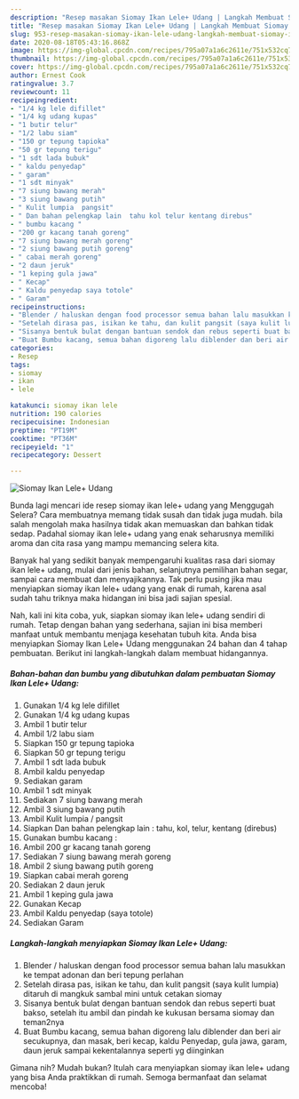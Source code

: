 ```yaml
---
description: "Resep masakan Siomay Ikan Lele+ Udang | Langkah Membuat Siomay Ikan Lele+ Udang Yang Enak dan Simpel"
title: "Resep masakan Siomay Ikan Lele+ Udang | Langkah Membuat Siomay Ikan Lele+ Udang Yang Enak dan Simpel"
slug: 953-resep-masakan-siomay-ikan-lele-udang-langkah-membuat-siomay-ikan-lele-udang-yang-enak-dan-simpel
date: 2020-08-18T05:43:16.868Z
image: https://img-global.cpcdn.com/recipes/795a07a1a6c2611e/751x532cq70/siomay-ikan-lele-udang-foto-resep-utama.jpg
thumbnail: https://img-global.cpcdn.com/recipes/795a07a1a6c2611e/751x532cq70/siomay-ikan-lele-udang-foto-resep-utama.jpg
cover: https://img-global.cpcdn.com/recipes/795a07a1a6c2611e/751x532cq70/siomay-ikan-lele-udang-foto-resep-utama.jpg
author: Ernest Cook
ratingvalue: 3.7
reviewcount: 11
recipeingredient:
- "1/4 kg lele difillet"
- "1/4 kg udang kupas"
- "1 butir telur"
- "1/2 labu siam"
- "150 gr tepung tapioka"
- "50 gr tepung terigu"
- "1 sdt lada bubuk"
- " kaldu penyedap"
- " garam"
- "1 sdt minyak"
- "7 siung bawang merah"
- "3 siung bawang putih"
- " Kulit lumpia  pangsit"
- " Dan bahan pelengkap lain  tahu kol telur kentang direbus"
- " bumbu kacang "
- "200 gr kacang tanah goreng"
- "7 siung bawang merah goreng"
- "2 siung bawang putih goreng"
- " cabai merah goreng"
- "2 daun jeruk"
- "1 keping gula jawa"
- " Kecap"
- " Kaldu penyedap saya totole"
- " Garam"
recipeinstructions:
- "Blender / haluskan dengan food processor semua bahan lalu masukkan ke tempat adonan dan beri tepung perlahan"
- "Setelah dirasa pas, isikan ke tahu, dan kulit pangsit (saya kulit lumpia) ditaruh di mangkuk sambal mini untuk cetakan siomay"
- "Sisanya bentuk bulat dengan bantuan sendok dan rebus seperti buat bakso, setelah itu ambil dan pindah ke kukusan bersama siomay dan teman2nya"
- "Buat Bumbu kacang, semua bahan digoreng lalu diblender dan beri air secukupnya, dan masak, beri kecap, kaldu Penyedap, gula jawa, garam, daun jeruk sampai kekentalannya seperti yg diinginkan"
categories:
- Resep
tags:
- siomay
- ikan
- lele

katakunci: siomay ikan lele 
nutrition: 190 calories
recipecuisine: Indonesian
preptime: "PT19M"
cooktime: "PT36M"
recipeyield: "1"
recipecategory: Dessert

---
```



![Siomay Ikan Lele+ Udang](https://img-global.cpcdn.com/recipes/795a07a1a6c2611e/751x532cq70/siomay-ikan-lele-udang-foto-resep-utama.jpg)

Bunda lagi mencari ide resep siomay ikan lele+ udang yang Menggugah Selera? Cara membuatnya memang tidak susah dan tidak juga mudah. bila salah mengolah maka hasilnya tidak akan memuaskan dan bahkan tidak sedap. Padahal siomay ikan lele+ udang yang enak seharusnya memiliki aroma dan cita rasa yang mampu memancing selera kita.

Banyak hal yang sedikit banyak mempengaruhi kualitas rasa dari siomay ikan lele+ udang, mulai dari jenis bahan, selanjutnya pemilihan bahan segar, sampai cara membuat dan menyajikannya. Tak perlu pusing jika mau menyiapkan siomay ikan lele+ udang yang enak di rumah, karena asal sudah tahu triknya maka hidangan ini bisa jadi sajian spesial.




Nah, kali ini kita coba, yuk, siapkan siomay ikan lele+ udang sendiri di rumah. Tetap dengan bahan yang sederhana, sajian ini bisa memberi manfaat untuk membantu menjaga kesehatan tubuh kita. Anda bisa menyiapkan Siomay Ikan Lele+ Udang menggunakan 24 bahan dan 4 tahap pembuatan. Berikut ini langkah-langkah dalam membuat hidangannya.

<!--inarticleads1-->

##### Bahan-bahan dan bumbu yang dibutuhkan dalam pembuatan Siomay Ikan Lele+ Udang:

1. Gunakan 1/4 kg lele difillet
1. Gunakan 1/4 kg udang kupas
1. Ambil 1 butir telur
1. Ambil 1/2 labu siam
1. Siapkan 150 gr tepung tapioka
1. Siapkan 50 gr tepung terigu
1. Ambil 1 sdt lada bubuk
1. Ambil  kaldu penyedap
1. Sediakan  garam
1. Ambil 1 sdt minyak
1. Sediakan 7 siung bawang merah
1. Ambil 3 siung bawang putih
1. Ambil  Kulit lumpia / pangsit
1. Siapkan  Dan bahan pelengkap lain : tahu, kol, telur, kentang (direbus)
1. Gunakan  bumbu kacang :
1. Ambil 200 gr kacang tanah goreng
1. Sediakan 7 siung bawang merah goreng
1. Ambil 2 siung bawang putih goreng
1. Siapkan  cabai merah goreng
1. Sediakan 2 daun jeruk
1. Ambil 1 keping gula jawa
1. Gunakan  Kecap
1. Ambil  Kaldu penyedap (saya totole)
1. Sediakan  Garam




<!--inarticleads2-->

##### Langkah-langkah menyiapkan Siomay Ikan Lele+ Udang:

1. Blender / haluskan dengan food processor semua bahan lalu masukkan ke tempat adonan dan beri tepung perlahan
1. Setelah dirasa pas, isikan ke tahu, dan kulit pangsit (saya kulit lumpia) ditaruh di mangkuk sambal mini untuk cetakan siomay
1. Sisanya bentuk bulat dengan bantuan sendok dan rebus seperti buat bakso, setelah itu ambil dan pindah ke kukusan bersama siomay dan teman2nya
1. Buat Bumbu kacang, semua bahan digoreng lalu diblender dan beri air secukupnya, dan masak, beri kecap, kaldu Penyedap, gula jawa, garam, daun jeruk sampai kekentalannya seperti yg diinginkan




Gimana nih? Mudah bukan? Itulah cara menyiapkan siomay ikan lele+ udang yang bisa Anda praktikkan di rumah. Semoga bermanfaat dan selamat mencoba!
